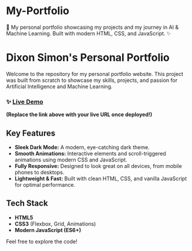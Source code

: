 # My-Portfolio
🤖 My personal portfolio showcasing my projects and my journey in AI &amp; Machine Learning. Built with modern HTML, CSS, and JavaScript. ✨

# Dixon Simon's Personal Portfolio

Welcome to the repository for my personal portfolio website. This project was built from scratch to showcase my skills, projects, and passion for Artificial Intelligence and Machine Learning.

### ✨ [Live Demo]()

**(Replace the link above with your live URL once deployed!)**

## Key Features

-   **Sleek Dark Mode:** A modern, eye-catching dark theme.
-   **Smooth Animations:** Interactive elements and scroll-triggered animations using modern CSS and JavaScript.
-   **Fully Responsive:** Designed to look great on all devices, from mobile phones to desktops.
-   **Lightweight & Fast:** Built with clean HTML, CSS, and vanilla JavaScript for optimal performance.

## Tech Stack

-   **HTML5**
-   **CSS3** (Flexbox, Grid, Animations)
-   **Modern JavaScript (ES6+)**

Feel free to explore the code!
